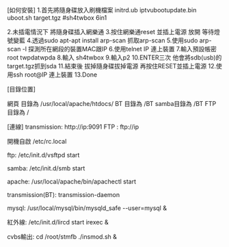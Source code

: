 [如何安裝]
1.首先將隨身碟放入刷機檔案
	initrd.ub
	iptvubootupdate.bin
	uboot.sh
	target.tgz  #sh4twbox 6in1


2.未插電情況下 將隨身碟插入網樂通
3.按住網樂通reset 並插上電源 放開 等待燈號變藍
4.透過sudo apt-apt install arp-scan 抓取arp-scan
5.使用sudo arp-scan -l 探測所在網段的裝置MAC跟IP
6.使用telnet IP 連上裝置
7.輸入預設帳密 root twpdatwpda
8.輸入 sh4twbox
9.輸入p2 
10.ENTER三次 他會將sdb(usb)的target.tgz抓到sda
11.結束後 拔掉隨身碟拔掉電源  再按住RESET並插上電源
12.使用ssh root@IP 連上裝置
13.Done




[目錄位置]
 
網頁 目錄為 /usr/local/apache/htdocs/
BT	 目錄為 /BT
samba目錄為 /BT
FTP	 目錄為 /

[連線]
transmission: http://ip:9091
FTP			: ftp://ip
 


開機自啟 /etc/rc.local

ftp:
/etc/init.d/vsftpd start

samba:
/etc/init.d/smb start

apache:
/usr/local/apache/bin/apachectl start

transmission(BT):
transmission-daemon

mysql:
/usr/local/mysql/bin/mysqld_safe --user=mysql &

紅外線:
/etc/init.d/lircd start
irexec &

cvbs輸出:
cd /root/stmfb
./insmod.sh &
